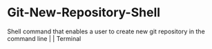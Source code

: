 # Git-New-Repository-Shell
Shell command that enables a user to create new git repository in the command line | | Terminal
